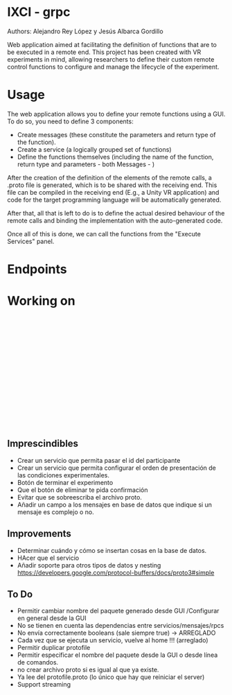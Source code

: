 # IXCI - grpc

Authors:
Alejandro Rey López y Jesús Albarca Gordillo

Web application aimed at facilitating the definition of functions that are to be executed in a remote end. This project
has been created with VR experiments in mind, allowing researchers to define their custom remote control functions to
configure and manage the lifecycle of the experiment.

# Usage

The web application allows you to define your remote functions using a GUI. To do so, you need to define 3 components:

- Create messages (these constitute the parameters and return type of the function).
- Create a service (a logically grouped set of functions)
- Define the functions themselves (including the name of the function, return type and parameters - both Messages - )

After the creation of the definition of the elements of the remote calls, a .proto file is generated, which is to be
shared with the receiving end. This file can be compiled in the receiving end (E.g., a Unity VR application) and code
for the target programming language will be automatically generated.

After that, all that is left to do is to define the actual desired behaviour of the remote calls and binding the
implementation with the auto-generated code.

Once all of this is done, we can call the functions from the "Execute Services" panel.

# Endpoints

# Working on

<svg fill="none" viewBox="0 0 600 300" width="600" height="300" xmlns="http://www.w3.org/2000/svg">
<foreignObject width="100%" height="100%">
<div xmlns="http://www.w3.org/1999/xhtml">
                    <div id="donate-button-container">
                        <div id="donate-button"></div>
                        <script src="https://www.paypalobjects.com/donate/sdk/donate-sdk.js" charset="UTF-8"></script>
                        <script>
                            PayPal.Donation.Button({
                                env: 'production',
                                hosted_button_id: 'ZXNT35QYY9NQS',
                                image: {
                                    src: 'https://www.paypalobjects.com/en_US/i/btn/btn_donate_LG.gif',
                                    alt: 'Donate with PayPal button',
                                    title: 'PayPal - The safer, easier way to pay online!',
                                }
                            }).render('#donate-button');
                        </script>
                    </div>
</div>
</foreignObject>
</svg>

## Imprescindibles

- Crear un servicio que permita pasar el id del participante
- Crear un servicio que permita configurar el orden de presentación de las condiciones experimentales.
- Botón de terminar el experimento
- Que el botón de eliminar te pida confirmación
- Evitar que se sobreescriba el archivo proto.
- Añadir un campo a los mensajes en base de datos que indique si un mensaje es complejo o no.

## Improvements

- Determinar cuándo y cómo se insertan cosas en la base de datos.
- HAcer que el servicio
- Añadir soporte para otros tipos de datos y nesting
  https://developers.google.com/protocol-buffers/docs/proto3#simple

## To Do

- Permitir cambiar nombre del paquete generado desde GUI /Configurar en general desde la GUI
- No se tienen en cuenta las dependencias entre servicios/mensajes/rpcs
- No envía correctamente booleans (sale siempre true) -> ARREGLADO
- Cada vez que se ejecuta un servicio, vuelve al home !!!  (arreglado)
- Permitir duplicar protofile
- Permitir especificar el nombre del paquete desde la GUI o desde línea de comandos.
- no crear archivo proto si es igual al que ya existe.
- Ya lee del protofile.proto (lo único que hay que reiniciar el server)
- Support streaming